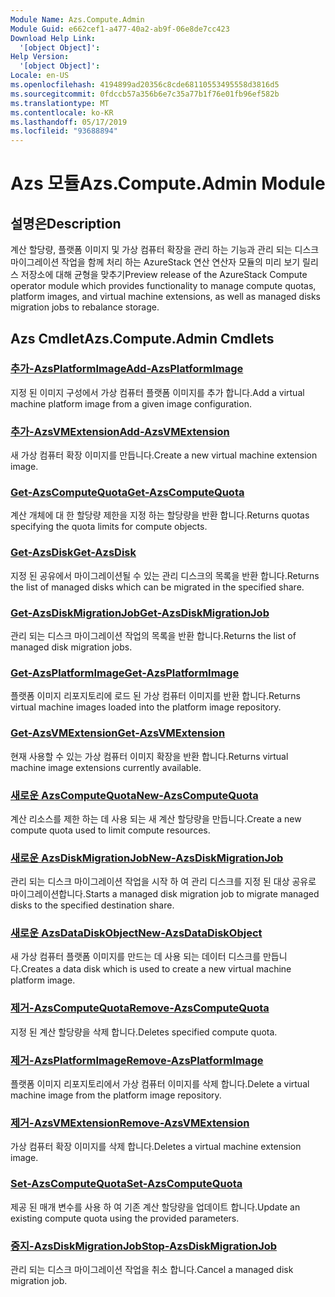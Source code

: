 ```yaml
---
Module Name: Azs.Compute.Admin
Module Guid: e662cef1-a477-40a2-ab9f-06e8de7cc423
Download Help Link:
  '[object Object]': 
Help Version:
  '[object Object]': 
Locale: en-US
ms.openlocfilehash: 4194899ad20356c8cde68110553495558d3816d5
ms.sourcegitcommit: 0fdccb57a356b6e7c35a77b1f76e01fb96ef582b
ms.translationtype: MT
ms.contentlocale: ko-KR
ms.lasthandoff: 05/17/2019
ms.locfileid: "93688894"
---
```

# <span data-ttu-id="7cd94-101">Azs 모듈</span><span class="sxs-lookup"><span data-stu-id="7cd94-101">Azs.Compute.Admin Module</span></span>
## <span data-ttu-id="7cd94-102">설명은</span><span class="sxs-lookup"><span data-stu-id="7cd94-102">Description</span></span>
<span data-ttu-id="7cd94-103">계산 할당량, 플랫폼 이미지 및 가상 컴퓨터 확장을 관리 하는 기능과 관리 되는 디스크 마이그레이션 작업을 함께 처리 하는 AzureStack 연산 연산자 모듈의 미리 보기 릴리스 저장소에 대해 균형을 맞추기</span><span class="sxs-lookup"><span data-stu-id="7cd94-103">Preview release of the AzureStack Compute operator module which provides functionality to manage compute quotas, platform images, and virtual machine extensions, as well as managed disks migration jobs to rebalance storage.</span></span>

## <span data-ttu-id="7cd94-104">Azs Cmdlet</span><span class="sxs-lookup"><span data-stu-id="7cd94-104">Azs.Compute.Admin Cmdlets</span></span>
### [<span data-ttu-id="7cd94-105">추가-AzsPlatformImage</span><span class="sxs-lookup"><span data-stu-id="7cd94-105">Add-AzsPlatformImage</span></span>](Add-AzsPlatformImage.md)
<span data-ttu-id="7cd94-106">지정 된 이미지 구성에서 가상 컴퓨터 플랫폼 이미지를 추가 합니다.</span><span class="sxs-lookup"><span data-stu-id="7cd94-106">Add a virtual machine platform image from a given image configuration.</span></span>

### [<span data-ttu-id="7cd94-107">추가-AzsVMExtension</span><span class="sxs-lookup"><span data-stu-id="7cd94-107">Add-AzsVMExtension</span></span>](Add-AzsVMExtension.md)
<span data-ttu-id="7cd94-108">새 가상 컴퓨터 확장 이미지를 만듭니다.</span><span class="sxs-lookup"><span data-stu-id="7cd94-108">Create a new virtual machine extension image.</span></span>

### [<span data-ttu-id="7cd94-109">Get-AzsComputeQuota</span><span class="sxs-lookup"><span data-stu-id="7cd94-109">Get-AzsComputeQuota</span></span>](Get-AzsComputeQuota.md)
<span data-ttu-id="7cd94-110">계산 개체에 대 한 할당량 제한을 지정 하는 할당량을 반환 합니다.</span><span class="sxs-lookup"><span data-stu-id="7cd94-110">Returns quotas specifying the quota limits for compute objects.</span></span>

### [<span data-ttu-id="7cd94-111">Get-AzsDisk</span><span class="sxs-lookup"><span data-stu-id="7cd94-111">Get-AzsDisk</span></span>](Get-AzsDisk.md)
<span data-ttu-id="7cd94-112">지정 된 공유에서 마이그레이션될 수 있는 관리 디스크의 목록을 반환 합니다.</span><span class="sxs-lookup"><span data-stu-id="7cd94-112">Returns the list of managed disks which can be migrated in the specified share.</span></span>

### [<span data-ttu-id="7cd94-113">Get-AzsDiskMigrationJob</span><span class="sxs-lookup"><span data-stu-id="7cd94-113">Get-AzsDiskMigrationJob</span></span>](Get-AzsDiskMigrationJob.md)
<span data-ttu-id="7cd94-114">관리 되는 디스크 마이그레이션 작업의 목록을 반환 합니다.</span><span class="sxs-lookup"><span data-stu-id="7cd94-114">Returns the list of managed disk migration jobs.</span></span>

### [<span data-ttu-id="7cd94-115">Get-AzsPlatformImage</span><span class="sxs-lookup"><span data-stu-id="7cd94-115">Get-AzsPlatformImage</span></span>](Get-AzsPlatformImage.md)
<span data-ttu-id="7cd94-116">플랫폼 이미지 리포지토리에 로드 된 가상 컴퓨터 이미지를 반환 합니다.</span><span class="sxs-lookup"><span data-stu-id="7cd94-116">Returns virtual machine images loaded into the platform image repository.</span></span>

### [<span data-ttu-id="7cd94-117">Get-AzsVMExtension</span><span class="sxs-lookup"><span data-stu-id="7cd94-117">Get-AzsVMExtension</span></span>](Get-AzsVMExtension.md)
<span data-ttu-id="7cd94-118">현재 사용할 수 있는 가상 컴퓨터 이미지 확장을 반환 합니다.</span><span class="sxs-lookup"><span data-stu-id="7cd94-118">Returns virtual machine image extensions currently available.</span></span>

### [<span data-ttu-id="7cd94-119">새로운 AzsComputeQuota</span><span class="sxs-lookup"><span data-stu-id="7cd94-119">New-AzsComputeQuota</span></span>](New-AzsComputeQuota.md)
<span data-ttu-id="7cd94-120">계산 리소스를 제한 하는 데 사용 되는 새 계산 할당량을 만듭니다.</span><span class="sxs-lookup"><span data-stu-id="7cd94-120">Create a new compute quota used to limit compute resources.</span></span>

### [<span data-ttu-id="7cd94-121">새로운 AzsDiskMigrationJob</span><span class="sxs-lookup"><span data-stu-id="7cd94-121">New-AzsDiskMigrationJob</span></span>](New-AzsDiskMigrationJob.md)
<span data-ttu-id="7cd94-122">관리 되는 디스크 마이그레이션 작업을 시작 하 여 관리 디스크를 지정 된 대상 공유로 마이그레이션합니다.</span><span class="sxs-lookup"><span data-stu-id="7cd94-122">Starts a managed disk migration job to migrate managed disks to the specified destination share.</span></span>

### [<span data-ttu-id="7cd94-123">새로운 AzsDataDiskObject</span><span class="sxs-lookup"><span data-stu-id="7cd94-123">New-AzsDataDiskObject</span></span>](New-AzsDataDiskObject.md)
<span data-ttu-id="7cd94-124">새 가상 컴퓨터 플랫폼 이미지를 만드는 데 사용 되는 데이터 디스크를 만듭니다.</span><span class="sxs-lookup"><span data-stu-id="7cd94-124">Creates a data disk which is used to create a new virtual machine platform image.</span></span>

### [<span data-ttu-id="7cd94-125">제거-AzsComputeQuota</span><span class="sxs-lookup"><span data-stu-id="7cd94-125">Remove-AzsComputeQuota</span></span>](Remove-AzsComputeQuota.md)
<span data-ttu-id="7cd94-126">지정 된 계산 할당량을 삭제 합니다.</span><span class="sxs-lookup"><span data-stu-id="7cd94-126">Deletes specified compute quota.</span></span>

### [<span data-ttu-id="7cd94-127">제거-AzsPlatformImage</span><span class="sxs-lookup"><span data-stu-id="7cd94-127">Remove-AzsPlatformImage</span></span>](Remove-AzsPlatformImage.md)
<span data-ttu-id="7cd94-128">플랫폼 이미지 리포지토리에서 가상 컴퓨터 이미지를 삭제 합니다.</span><span class="sxs-lookup"><span data-stu-id="7cd94-128">Delete a virtual machine image from the platform image repository.</span></span>

### [<span data-ttu-id="7cd94-129">제거-AzsVMExtension</span><span class="sxs-lookup"><span data-stu-id="7cd94-129">Remove-AzsVMExtension</span></span>](Remove-AzsVMExtension.md)
<span data-ttu-id="7cd94-130">가상 컴퓨터 확장 이미지를 삭제 합니다.</span><span class="sxs-lookup"><span data-stu-id="7cd94-130">Deletes a virtual machine extension image.</span></span>

### [<span data-ttu-id="7cd94-131">Set-AzsComputeQuota</span><span class="sxs-lookup"><span data-stu-id="7cd94-131">Set-AzsComputeQuota</span></span>](Set-AzsComputeQuota.md)
<span data-ttu-id="7cd94-132">제공 된 매개 변수를 사용 하 여 기존 계산 할당량을 업데이트 합니다.</span><span class="sxs-lookup"><span data-stu-id="7cd94-132">Update an existing compute quota using the provided parameters.</span></span>

### [<span data-ttu-id="7cd94-133">중지-AzsDiskMigrationJob</span><span class="sxs-lookup"><span data-stu-id="7cd94-133">Stop-AzsDiskMigrationJob</span></span>](Stop-AzsDiskMigrationJob.md)
<span data-ttu-id="7cd94-134">관리 되는 디스크 마이그레이션 작업을 취소 합니다.</span><span class="sxs-lookup"><span data-stu-id="7cd94-134">Cancel a managed disk migration job.</span></span>

